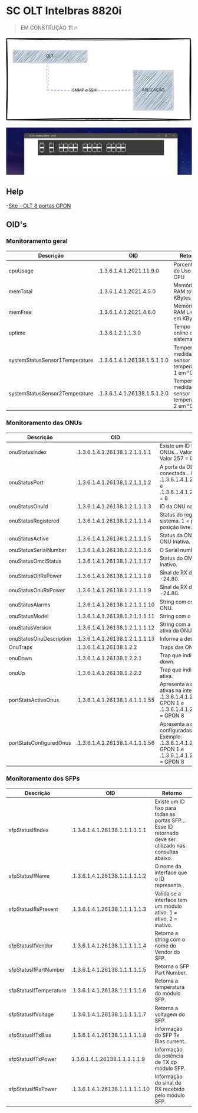 # SC OLT Intelbras 8820i

> EM CONSTRUÇÃO 🏗️🔥

![equema](img/sc-olt-intelbras-8820i.drawio.svg)

![foto frontal da olt intelbras 8820i](./img/image-2.png)

## Help

-[Site - OLT 8 portas GPON](https://www.intelbras.com/pt-br/olt-8-portas-gpon-olt-8820-i)

## OID's

### Monitoramento geral

| Descrição                         | OID                               | Retorno                              |
|-----------------------------------|-----------------------------------|--------------------------------------|
| cpuUsage                          | .1.3.6.1.4.1.2021.11.9.0          | Porcentagem de Uso do CPU |
| memTotal                          | .1.3.6.1.4.1.2021.4.5.0           | Memória RAM total em KBytes |
| memFree                           | .1.3.6.1.4.1.2021.4.6.0           | Memória RAM Livre em KBytes |
| uptime                            | .1.3.6.1.2.1.1.3.0                | Tempo online do sistema |
| systemStatusSensor1Temperature    | .1.3.6.1.4.1.26138.1.5.1.1.0      | Temperatura medida do sensor de temperatura 1 em °C |
| systemStatusSensor2Temperature    | .1.3.6.1.4.1.26138.1.5.1.2.0      | Temperatura medida do sensor de temperatura 2 em °C |

### Monitoramento das ONUs

| Descrição                  | OID                                     | Retorno                                                                                                                             |
|----------------------------|-----------------------------------------|-------------------------------------------------------------------------------------------------------------------------------------|
| onuStatusIndex             | .1.3.6.1.4.1.26138.1.2.1.1.1.1          | Existe um ID fixo para as 1024 ONUs... Valor 129 = GPON 2 ONU 1. Valor 257 = GPON 3 ONU 1. |
| onuStatusPort              | .1.3.6.1.4.1.26138.1.2.1.1.1.2          | A porta da OLT na qual a ONU está conectada... Exemplo: .1.3.6.1.4.1.26138.1.2.1.1.1.2.1 = 1 e .1.3.6.1.4.1.26138.1.2.1.1.1.2.1024 = 8 |
| onuStatusOnuId             | .1.3.6.1.4.1.26138.1.2.1.1.1.3          | ID da ONU na porta PON |
| onuStatusRegistered        | .1.3.6.1.4.1.26138.1.2.1.1.1.4          | Status do registro da ONU no sistema. 1 = posição ocupada, 2 = posição livre. |
| onuStatusActive            | .1.3.6.1.4.1.26138.1.2.1.1.1.5          | Status da ONU. 1 = ONU Ativa, 2 = ONU Inativa. |
| onuStatusSerialNumber      | .1.3.6.1.4.1.26138.1.2.1.1.1.6          | O Serial number da ONU |
| onuStatusOmciStatus        | .1.3.6.1.4.1.26138.1.2.1.1.1.7          | Status do OMCI da ONU. 2 = ok, 0 = Inativo. |
| onuStatusOltRxPower        | .1.3.6.1.4.1.26138.1.2.1.1.1.8          | Sinal de RX da OLT. Exemplo: -24.80. |
| onuStatusOnuRxPower        | .1.3.6.1.4.1.26138.1.2.1.1.1.9          | Sinal de RX da ONU. Exemplo: -24.80. |
| onuStatusAlarms            | .1.3.6.1.4.1.26138.1.2.1.1.1.10         | String com os alarmes ativos da ONU. |
| onuStatusModel             | .1.3.6.1.4.1.26138.1.2.1.1.1.11         | String com o modelo da ONU |
| onuStatusVersion           | .1.3.6.1.4.1.26138.1.2.1.1.1.12         | String com a versão de firmware ativa da ONU. |
| onuStatusOnuDescription    | .1.3.6.1.4.1.26138.1.2.1.1.1.13         | Informa a descrição da ONU. |
| OnuTraps                   | .1.3.6.1.4.1.26138.1.2.2                | Traps das ONUs |
| onuDown                    | .1.3.6.1.4.1.26138.1.2.2.1              | Trap que indica que a ONU está down. |
| onuUp                      | .1.3.6.1.4.1.26138.1.2.2.2              | Trap que indica que a ONU está ativa. |
| portStatsActiveOnus        | .1.3.6.1.4.1.26138.1.4.1.1.1.55         | Apresenta a quantidade de CPE’s ativas na interface PON. Exemplo: .1.3.6.1.4.1.26138.1.4.1.1.1.55.9 = GPON 1 e .1.3.6.1.4.1.26138.1.4.1.1.1.55.16 = GPON 8 |
| portStatsConfiguredOnus    | .1.3.6.1.4.1.26138.1.4.1.1.1.56         | Apresenta a quantidade de CPE’s configuradas na interface PON. Exemplo: .1.3.6.1.4.1.26138.1.4.1.1.1.56.9 = GPON 1 e .1.3.6.1.4.1.26138.1.4.1.1.1.56.16 = GPON 8 |

### Monitoramento dos SFPs

| Descrição                | OID                               | Retorno                                                                                                  |
|--------------------------|-----------------------------------|----------------------------------------------------------------------------------------------------------|
| sfpStatusIfIndex         | .1.3.6.1.4.1.26138.1.1.1.1.1.1    | Existe um ID fixo para todas as portas SFP... Esse ID retornado deve ser utilizado nas consultas abaixo. |
| sfpStatusIfName          | .1.3.6.1.4.1.26138.1.1.1.1.1.2    | O nome da interface que o ID representa. |
| sfpStatusIfIsPresent     | .1.3.6.1.4.1.26138.1.1.1.1.1.3    | Valida se a interface tem um módulo ativo. 1 = ativo, 2 = inativo. |
| sfpStatusIfVendor        | .1.3.6.1.4.1.26138.1.1.1.1.1.4    | Retorna a string com o nome do Vendor do SFP. |
| sfpStatusIfPartNumber    | .1.3.6.1.4.1.26138.1.1.1.1.1.5    | Retorna o SFP Part Number. |
| sfpStatusIfTemperature   | .1.3.6.1.4.1.26138.1.1.1.1.1.6    | Retorna a temperatura do módulo SFP. |
| sfpStatusIfVoltage       | .1.3.6.1.4.1.26138.1.1.1.1.1.7    | Retorna a voltagem do SFP. |
| sfpStatusIfTxBias        | .1.3.6.1.4.1.26138.1.1.1.1.1.8    | Informação do SFP Tx Bias current. |
| sfpStatusIfTxPower       | 1.3.6.1.4.1.26138.1.1.1.1.1.9     | Informação da potência de TX dp módulo SFP. |
| sfpStatusIfRxPower       | .1.3.6.1.4.1.26138.1.1.1.1.1.10   | Informação do sinal de RX recebido pelo módulo SFP. |
